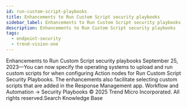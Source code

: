 ```yaml
---
id: run-custom-script-playbooks
title: Enhancements to Run Custom Script security playbooks
sidebar_label: Enhancements to Run Custom Script security playbooks
description: Enhancements to Run Custom Script security playbooks
tags:
  - endpoint-security
  - trend-vision-one
---
```


 Enhancements to Run Custom Script security playbooks September 25, 2023—You can now specify the operating systems to upload and run custom scripts for when configuring Action nodes for Run Custom Script Security Playbooks. The enhancements also facilitate selecting custom scripts that are added in the Response Management app. Workflow and Automation → Security Playbooks © 2025 Trend Micro Incorporated. All rights reserved.Search Knowledge Base